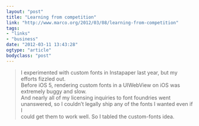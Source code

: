 ```yaml
---
layout: "post"
title: "Learning from competition"
link: "http://www.marco.org/2012/03/08/learning-from-competition"
tags: 
- "links"
- "business"
date: "2012-03-11 13:43:28"
ogtype: "article"
bodyclass: "post"
---
```


> I experimented with custom fonts in Instapaper last year, but my efforts fizzled out.  
>  Before iOS 5, rendering custom fonts in a UIWebView on iOS was extremely buggy and slow.  
>  And nearly all of my licensing inquiries to font foundries went unanswered, so I couldn’t legally ship any of the fonts I wanted even if I  
>  could get them to work well. So I tabled the custom-fonts idea.